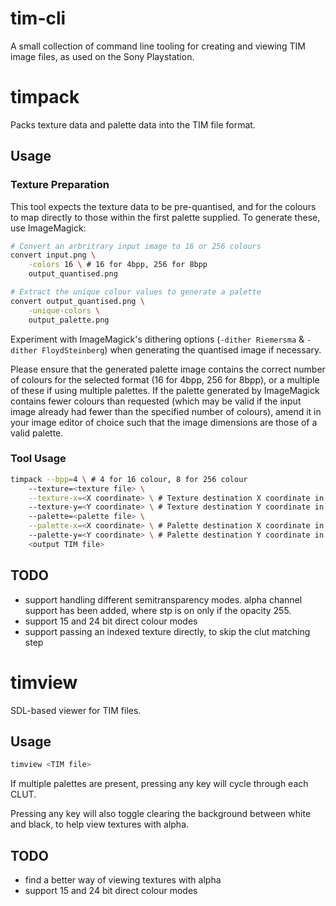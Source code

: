 # tim-cli

A small collection of command line tooling for creating and viewing TIM image files, as used on the Sony Playstation.

# timpack

Packs texture data and palette data into the TIM file format.

## Usage

### Texture Preparation

This tool expects the texture data to be pre-quantised, and for the colours to map directly
to those within the first palette supplied. To generate these, use ImageMagick:

```bash
# Convert an arbritrary input image to 16 or 256 colours
convert input.png \
	-colors 16 \ # 16 for 4bpp, 256 for 8bpp
	output_quantised.png

# Extract the unique colour values to generate a palette
convert output_quantised.png \
	-unique-colors \
	output_palette.png
```

Experiment with ImageMagick's dithering options (`-dither Riemersma` & `-dither FloydSteinberg`) when generating the quantised image if necessary.

Please ensure that the generated palette image contains the correct number of colours for the selected format (16 for 4bpp, 256 for 8bpp), or a multiple of these if using multiple palettes. If the palette generated by ImageMagick contains fewer colours than requested (which may be valid if the input image already had fewer than the specified number of colours), amend it in your image editor of choice such that the image dimensions are those of a valid palette.

### Tool Usage

```bash
timpack --bpp=4 \ # 4 for 16 colour, 8 for 256 colour
	--texture=<texture file> \
	--texture-x=<X coordinate> \ # Texture destination X coordinate in VRAM
	--texture-y=<Y coordinate> \ # Texture destination Y coordinate in VRAM
	--palette=<palette file> \
	--palette-x=<X coordinate> \ # Palette destination X coordinate in VRAM
	--palette-y=<Y coordinate> \ # Palette destination Y coordinate in VRAM
	<output TIM file>
```
## TODO

- support handling different semitransparency modes. alpha channel support has been added, where stp is on only if the opacity 255.
- support 15 and 24 bit direct colour modes
- support passing an indexed texture directly, to skip the clut matching step

# timview

SDL-based viewer for TIM files.

## Usage

```bash
timview <TIM file>
```

If multiple palettes are present, pressing any key will cycle through each CLUT.

Pressing any key will also toggle clearing the background between white and black, to help view textures with alpha.

## TODO

- find a better way of viewing textures with alpha
- support 15 and 24 bit direct colour modes
